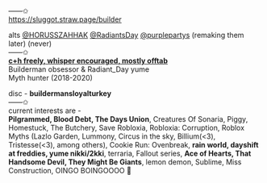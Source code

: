——✩  
https://sluggot.straw.page/builder

alts [@HORUSSZAHHAK](https://github.com/horussZahhak) [@RadiantsDay](https://github.com/Radiantsday) [@purplepartys](https://github.com/purplepartys) (remaking them later) (never)  
——✩  
**<ins>__c+h freely, whisper encouraged, mostly offtab__</ins>**  
Builderman obsessor & Radiant_Day yume  
Myth hunter (2018-2020)  





disc - **buildermansloyalturkey**  
——✩  
current interests are -   
**Pilgrammed, Blood Debt, The Days Union**, Creatures Of Sonaria, Piggy, Homestuck, The Butchery, Save Robloxia, Robloxia: Corruption, Roblox Myths (Lazlo Garden, Lummony, Circus in the sky, Billium(<3), Tristesse(<3), among others), Cookie Run: Ovenbreak, **rain world, dayshift at freddies, yume nikki/2kki**, terraria, Fallout series, **Ace of Hearts, That Handsome Devil, They Might Be Giants**, lemon demon, Sublime, Miss Construction, OINGO BOINGOOOO 🤤
